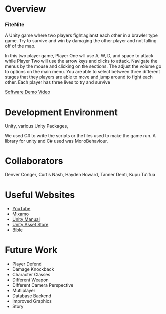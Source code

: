 # Overview
### FiteNite
A Unity game where two players fight agianst each other in a brawler type game. Try to survive and win by damaging the other player and not falling off of the map. 

In this two player game, Player One will use A, W, D, and space to attack while Player Two will use the arrow keys and clicks to attack. Navigate the menus by the mouse and clicking on the sections. The adjust the volume go to options on the main menu. You are able to select between three different stages that they players are able to move and jump around to fight each other. Each player has three lives to try and survive

[Software Demo Video](https://youtu.be/L5dg36mrsx4)

# Development Environment

Unity, various Unity Packages, 

We used C# to write the scripts or the files used to make the game run. A library for unity and C# used was MonoBehaviour. 

# Collaborators
Denver Conger, Curtis Nash, Hayden Howard, 
Tanner Denti, Kupu Tu'ifua

# Useful Websites

* [YouTube](https://www.youtube.com/)
* [Mixamo](https://www.mixamo.com/#/)
* [Unity Manual](https://docs.unity3d.com/Manual/index.html)
* [Unity Asset Store](https://assetstore.unity.com/3d)
* [Bible](https://www.churchofjesuschrist.org/study/scriptures/ot?lang=eng)


# Future Work

* Player Defend
* Damage Knockback
* Character Classes
* Different Weapon
* Different Camera Perspective
* Mutliplayer
* Database Backend
* Improved Graphics
* Story
